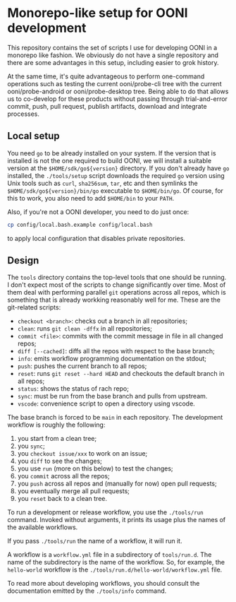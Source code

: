 # Monorepo-like setup for OONI development

This repository contains the set of scripts I use for developing OONI in a
monorepo like fashion. We obviously do not have a single repository and there
are some advantages in this setup, including easier to grok history.

At the same time, it's quite advantageous to perform one-command operations
such as testing the current ooni/probe-cli tree with the current ooni/probe-android
or ooni/probe-desktop tree. Being able to do that allows us to co-develop for
these products without passing through trial-and-error commit, push, pull request,
publish artifacts, download and integrate processes.

## Local setup

You need `go` to be already installed on your system. If the version that
is installed is not the one required to build OONI, we will install a suitable
version at the `$HOME/sdk/go${version}` directory. If you don't already have
`go` installed, the `./tools/setup` script downloads the required `go` version
using Unix tools such as `curl`, `sha256sum`, `tar`, etc and then symlinks
the `$HOME/sdk/go${version}/bin/go` executable to `$HOME/bin/go`. Of course,
for this to work, you also need to add `$HOME/bin` to your `PATH`.

Also, if you're not a OONI developer, you need to do just once:

```bash
cp config/local.bash.example config/local.bash
```

to apply local configuration that disables private repositories.

## Design

The `tools` directory contains the top-level tools that one should be running. I
don't expect most of the scripts to change significantly over time. Most of them deal
with performing parallel `git` operations across all repos, which is something that
is already workking reasonably well for me. These are the git-related scripts:

* `checkout <branch>`: checks out a branch in all repositories;
* `clean`: runs `git clean -dffx` in all repositories;
* `commit <file>`: commits with the commit message in file in all changed repos;
* `diff [--cached]`: diffs all the repos with respect to the base branch;
* `info`: emits workflow programming documentation on the stdout;
* `push`: pushes the current branch to all repos;
* `reset`: runs `git reset --hard HEAD` and checkouts the default branch in all repos;
* `status`: shows the status of rach repo;
* `sync`: must be run from the base branch and pulls from upstream.
* `vscode`: convenience script to open a directory using vscode.

The base branch is forced to be `main` in each repository. The development workflow is roughly the following:

1. you start from a clean tree;
2. you `sync`;
3. you `checkout issue/xxx` to work on an issue;
4. you `diff` to see the changes;
5. you use `run` (more on this below) to test the changes;
6. you `commit` across all the repos;
7. you `push` across all repos and (manually for now) open pull requests;
8. you eventually merge all pull requests;
9. you `reset` back to a clean tree.

To run a development or release workflow, you use the `./tools/run` command. Invoked
without arguments, it prints its usage plus the names of the available workflows.

If you pass `./tools/run` the name of a workflow, it will run it.

A workflow is a `workflow.yml` file in a subdirectory of `tools/run.d`. The name
of the subdirectory is the name of the workflow. So, for example, the `hello-world`
workflow is the `./tools/run.d/hello-world/workflow.yml` file.

To read more about developing workflows, you should consult the
documentation emitted by the `./tools/info` command.
